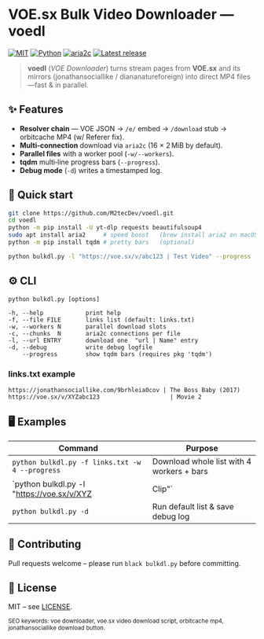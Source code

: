 # VOE.sx Bulk Video Downloader — **voedl**

[![MIT](https://img.shields.io/badge/license-MIT-blue)](LICENSE)
[![Python](https://img.shields.io/badge/python-3.9%2B-blue)](https://www.python.org)
[![aria2c](https://img.shields.io/badge/aria2c-supported-brightgreen)](https://aria2.github.io)
[![Latest release](https://img.shields.io/github/v/release/M2tecDev/voedl)](https://github.com/M2tecDev/voedl/releases)

> **voedl** (*VOE Downloader*) turns stream pages from **VOE.sx** and its mirrors (jonathansociallike / diananatureforeign) into direct MP4 files—fast & in parallel.


## ✨ Features
* **Resolver chain** — VOE JSON → `/e/` embed → `/download` stub → orbitcache MP4 (w/ Referer fix).
* **Multi‑connection** download via `aria2c` (16 × 2 MiB by default).
* **Parallel files** with a worker pool (`-w/--workers`).
* **tqdm** multi‑line progress bars (`--progress`).
* **Debug mode** (`-d`) writes a timestamped log.

## 🚀 Quick start
```bash
git clone https://github.com/M2tecDev/voedl.git
cd voedl
python -m pip install -U yt-dlp requests beautifulsoup4
sudo apt install aria2     # speed boost   (brew install aria2 on macOS)
python -m pip install tqdm # pretty bars   (optional)

python bulkdl.py -l "https://voe.sx/v/abc123 | Test Video" --progress
```

## ⚙️ CLI
```text
python bulkdl.py [options]

-h, --help            print help
-f, --file FILE       links list (default: links.txt)
-w, --workers N       parallel download slots
-c, --chunks  N       aria2c connections per file
-l, --url ENTRY       download one  "url | Name" entry
-d, --debug           write debug logfile
    --progress        show tqdm bars (requires pkg 'tqdm')
```

### links.txt example
```
https://jonathansociallike.com/9brhleia0cov | The Boss Baby (2017)
https://voe.sx/v/XYZabc123                    | Movie 2
```

## 🖥️ Examples
| Command | Purpose |
|---------|---------|
| `python bulkdl.py -f links.txt -w 4 --progress` | Download whole list with 4 workers + bars |
| `python bulkdl.py -l "https://voe.sx/v/XYZ | Clip"` | Grab single link |
| `python bulkdl.py -d` | Run default list & save debug log |

## 🤝 Contributing
Pull requests welcome – please run `black bulkdl.py` before committing.

## 📜 License
MIT – see [LICENSE](LICENSE).

<sub>SEO keywords: voe downloader, voe.sx video download script, orbitcache mp4, jonathansociallike download button.</sub>
